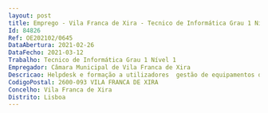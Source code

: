 ```yaml
--- 
layout: post
title: Emprego - Vila Franca de Xira - Tecnico de Informática Grau 1 Nível 1
Id: 84826
Ref: OE202102/0645
DataAbertura: 2021-02-26
DataFecho: 2021-03-12
Trabalho: Tecnico de Informática Grau 1 Nível 1
Empregador: Câmara Municipal de Vila Franca de Xira
Descricao: Helpdesk e formação a utilizadores  gestão de equipamentos de redes de comunicações de voz e dados  gestão de redes de comunicações de voz e dados  colaboração em projetos de administração de sistemas  instalação e manutenção de sistemas operativos, administração e gestão  manutenção de equipamentos informáticos (Servidores, PCs, impressoras e outros).
CodigoPostal: 2600-093 VILA FRANCA DE XIRA
Concelho: Vila Franca de Xira
Distrito: Lisboa
--- 
```

